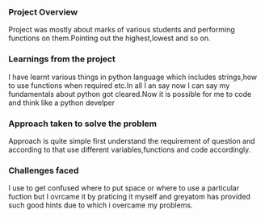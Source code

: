 ### Project Overview

 Project was mostly about marks of various students and performing functions on them.Pointing out the highest,lowest and so on.


### Learnings from the project

 I have learnt various things in python language which includes strings,how to use functions when required etc.In all I an say now I can say my fundamentals about python got cleared.Now it is possible for me to code and think like a python develper


### Approach taken to solve the problem

 Approach is quite simple first understand the requirement of question and according to that use different variables,functions and code accordingly.


### Challenges faced

 I use to get confused where to put space or where to use a particular fuction but I ovrcame it by praticing it myself and greyatom has provided such good hints due to which i overcame my problems.


